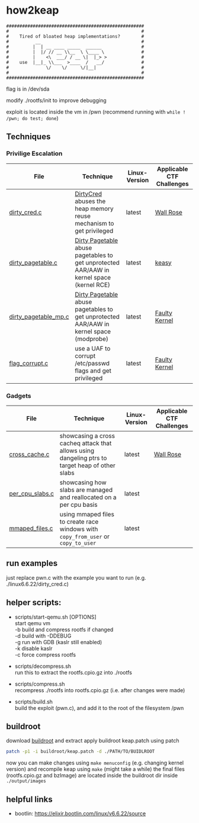 # how2keap

```
####################################################
#                                                  #
#    Tired of bloated heap implementations?        #
#          __                                      #
#         |  | __ ____ _____  ______               #
#         |  |/ // __ \\__  \ \____ \              #
#         |    <\  ___/ / __ \|  |_> >             #
#    use  |__|_ \\___  >____  /   __/              #
#              \/    \/     \/|__|                 #
#                                                  #
####################################################
```

flag is in /dev/sda

modify ./rootfs/init to improve debugging

exploit is located inside the vm in /pwn (recommend running with `while ! /pwn; do test; done`)

## Techniques

### Privilige Escalation

| File                          | Technique                                                    | Linux-Version | Applicable CTF Challenges                             |
| ----------------------------- | ------------------------------------------------------------ | ------------- | ----------------------------------------------------- |
| [dirty\_cred.c](/linux6.6.22/dirty_cred.c) | [DirtyCred](https://github.com/Markakd/DirtyCred) abuses the heap memory reuse mechanism to get privileged | latest        | [Wall Rose](https://ctf2023.hitcon.org/dashboard/#15) |
| [dirty\_pagetable.c](/linux6.6.22/dirty_pagetable.c) | [Dirty Pagetable](https://yanglingxi1993.github.io/dirty_pagetable/dirty_pagetable.html) abuse pagetables to get unprotected AAR/AAW in kernel space (kernel RCE) | latest        | [keasy](https://ptr-yudai.hatenablog.com/entry/2023/12/08/093606#Dirty-Pagetable) |
| [dirty\_pagetable\_mp.c](/linux6.6.22/dirty_pagetable_mp.c) | [Dirty Pagetable](https://yanglingxi1993.github.io/dirty_pagetable/dirty_pagetable.html) abuse pagetables to get unprotected AAR/AAW in kernel space (modprobe) | latest        | [Faulty Kernel](https://github.com/DownUnderCTF/Challenges_2024_Public/tree/main/pwn/faulty-kernel) |
| [flag\_corrupt.c](/linux6.6.22/flag_corrupt.c) | use a UAF to corrupt /etc/passwd flags and get privileged | latest        | [Faulty Kernel](https://github.com/DownUnderCTF/Challenges_2024_Public/tree/main/pwn/faulty-kernel) |

### Gadgets
| File                          | Technique                                                    | Linux-Version | Applicable CTF Challenges                             |
| ----------------------------- | ------------------------------------------------------------ | ------------- | ----------------------------------------------------- |
| [cross\_cache.c](/linux6.6.22/cross_cache.c) | showcasing a cross cacheq attack that allows using dangeling ptrs to target heap of other slabs | latest  | [Wall Rose](https://ctf2023.hitcon.org/dashboard/#15)
| [per\_cpu\_slabs.c](/linux6.6.22/per_cpu_slabs.c) | showcasing how slabs are managed and reallocated on a per cpu basis| latest  | 
| [mmaped\_files.c](/linux6.6.22/mmaped_files.c) |   using mmaped files to create race windows with `copy_from_user` or `copy_to_user`  | latest |

## run examples
just replace pwn.c with the example you want to run (e.g. ./linux6.6.22/dirty\_cred.c)

## helper scripts:

+ scripts/start-qemu.sh [OPTIONS]  
start qemu vm  
-b build and compress rootfs if changed  
-d build with -DDEBUG  
-g run with GDB (kaslr still enabled)  
-k disable kaslr  
-c force compress rootfs

+ scripts/decompress.sh   
  run this to extract the rootfs.cpio.gz into ./rootfs
 
+ scripts/compress.sh   
  recompress ./rootfs into rootfs.cpio.gz (i.e. after changes were made)

+ scripts/build.sh  
  build the exploit (pwn.c), and add it to the root of the filesystem /pwn

## buildroot
download [buildroot](https://buildroot.org/download.html) and extract
apply buildroot keap.patch using patch

```bash
patch -p1 -i buildroot/keap.patch -d ./PATH/TO/BUIDLROOT
```
now you can make changes using `make menuconfig` (e.g. changing kernel version) and recompile keap using `make` (might take a while)
the final files (rootfs.cpio.gz and bzImage) are located inside the buildroot dir inside `./output/images`

## helpful links
+ bootlin: https://elixir.bootlin.com/linux/v6.6.22/source

